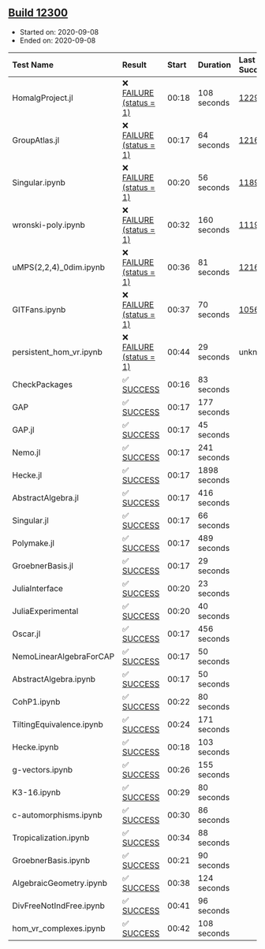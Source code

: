 ## [Build 12300](https://oscarci.mathematik.uni-kl.de/job/oscar/12300/)

* Started on: 2020-09-08
* Ended on: 2020-09-08

| Test Name    | Result | Start | Duration | Last Success | First Failure |
|:-------------|:-------|:------|:---------|:-------------|:--------------|
| HomalgProject.jl | ❌ [FAILURE (status = 1)](https://oscarci.mathematik.uni-kl.de/job/oscar/12300/artifact/logs/build-12300/HomalgProject.jl.log) | 00:18 | 108 seconds | [12292](https://oscarci.mathematik.uni-kl.de/job/oscar/12292/) | [12293](https://oscarci.mathematik.uni-kl.de/job/oscar/12293/) |
| GroupAtlas.jl | ❌ [FAILURE (status = 1)](https://oscarci.mathematik.uni-kl.de/job/oscar/12300/artifact/logs/build-12300/GroupAtlas.jl.log) | 00:17 | 64 seconds | [12167](https://oscarci.mathematik.uni-kl.de/job/oscar/12167/) | [12168](https://oscarci.mathematik.uni-kl.de/job/oscar/12168/) |
| Singular.ipynb | ❌ [FAILURE (status = 1)](https://oscarci.mathematik.uni-kl.de/job/oscar/12300/artifact/logs/build-12300/Singular.ipynb.log) | 00:20 | 56 seconds | [11893](https://oscarci.mathematik.uni-kl.de/job/oscar/11893/) | [11894](https://oscarci.mathematik.uni-kl.de/job/oscar/11894/) |
| wronski-poly.ipynb | ❌ [FAILURE (status = 1)](https://oscarci.mathematik.uni-kl.de/job/oscar/12300/artifact/logs/build-12300/wronski-poly.ipynb.log) | 00:32 | 160 seconds | [11192](https://oscarci.mathematik.uni-kl.de/job/oscar/11192/) | [11193](https://oscarci.mathematik.uni-kl.de/job/oscar/11193/) |
| uMPS(2,2,4)_0dim.ipynb | ❌ [FAILURE (status = 1)](https://oscarci.mathematik.uni-kl.de/job/oscar/12300/artifact/logs/build-12300/uMPS-2-2-4-_0dim.ipynb.log) | 00:36 | 81 seconds | [12167](https://oscarci.mathematik.uni-kl.de/job/oscar/12167/) | [12168](https://oscarci.mathematik.uni-kl.de/job/oscar/12168/) |
| GITFans.ipynb | ❌ [FAILURE (status = 1)](https://oscarci.mathematik.uni-kl.de/job/oscar/12300/artifact/logs/build-12300/GITFans.ipynb.log) | 00:37 | 70 seconds | [10566](https://oscarci.mathematik.uni-kl.de/job/oscar/10566/) | [10567](https://oscarci.mathematik.uni-kl.de/job/oscar/10567/) |
| persistent_hom_vr.ipynb | ❌ [FAILURE (status = 1)](https://oscarci.mathematik.uni-kl.de/job/oscar/12300/artifact/logs/build-12300/persistent_hom_vr.ipynb.log) | 00:44 | 29 seconds | unknown | unknown |
| CheckPackages | ✅ [SUCCESS](https://oscarci.mathematik.uni-kl.de/job/oscar/12300/artifact/logs/build-12300/CheckPackages.log) | 00:16 | 83 seconds |  |  |
| GAP | ✅ [SUCCESS](https://oscarci.mathematik.uni-kl.de/job/oscar/12300/artifact/logs/build-12300/GAP.log) | 00:17 | 177 seconds |  |  |
| GAP.jl | ✅ [SUCCESS](https://oscarci.mathematik.uni-kl.de/job/oscar/12300/artifact/logs/build-12300/GAP.jl.log) | 00:17 | 45 seconds |  |  |
| Nemo.jl | ✅ [SUCCESS](https://oscarci.mathematik.uni-kl.de/job/oscar/12300/artifact/logs/build-12300/Nemo.jl.log) | 00:17 | 241 seconds |  |  |
| Hecke.jl | ✅ [SUCCESS](https://oscarci.mathematik.uni-kl.de/job/oscar/12300/artifact/logs/build-12300/Hecke.jl.log) | 00:17 | 1898 seconds |  |  |
| AbstractAlgebra.jl | ✅ [SUCCESS](https://oscarci.mathematik.uni-kl.de/job/oscar/12300/artifact/logs/build-12300/AbstractAlgebra.jl.log) | 00:17 | 416 seconds |  |  |
| Singular.jl | ✅ [SUCCESS](https://oscarci.mathematik.uni-kl.de/job/oscar/12300/artifact/logs/build-12300/Singular.jl.log) | 00:17 | 66 seconds |  |  |
| Polymake.jl | ✅ [SUCCESS](https://oscarci.mathematik.uni-kl.de/job/oscar/12300/artifact/logs/build-12300/Polymake.jl.log) | 00:17 | 489 seconds |  |  |
| GroebnerBasis.jl | ✅ [SUCCESS](https://oscarci.mathematik.uni-kl.de/job/oscar/12300/artifact/logs/build-12300/GroebnerBasis.jl.log) | 00:17 | 29 seconds |  |  |
| JuliaInterface | ✅ [SUCCESS](https://oscarci.mathematik.uni-kl.de/job/oscar/12300/artifact/logs/build-12300/JuliaInterface.log) | 00:20 | 23 seconds |  |  |
| JuliaExperimental | ✅ [SUCCESS](https://oscarci.mathematik.uni-kl.de/job/oscar/12300/artifact/logs/build-12300/JuliaExperimental.log) | 00:20 | 40 seconds |  |  |
| Oscar.jl | ✅ [SUCCESS](https://oscarci.mathematik.uni-kl.de/job/oscar/12300/artifact/logs/build-12300/Oscar.jl.log) | 00:17 | 456 seconds |  |  |
| NemoLinearAlgebraForCAP | ✅ [SUCCESS](https://oscarci.mathematik.uni-kl.de/job/oscar/12300/artifact/logs/build-12300/NemoLinearAlgebraForCAP.log) | 00:17 | 50 seconds |  |  |
| AbstractAlgebra.ipynb | ✅ [SUCCESS](https://oscarci.mathematik.uni-kl.de/job/oscar/12300/artifact/logs/build-12300/AbstractAlgebra.ipynb.log) | 00:17 | 50 seconds |  |  |
| CohP1.ipynb | ✅ [SUCCESS](https://oscarci.mathematik.uni-kl.de/job/oscar/12300/artifact/logs/build-12300/CohP1.ipynb.log) | 00:22 | 80 seconds |  |  |
| TiltingEquivalence.ipynb | ✅ [SUCCESS](https://oscarci.mathematik.uni-kl.de/job/oscar/12300/artifact/logs/build-12300/TiltingEquivalence.ipynb.log) | 00:24 | 171 seconds |  |  |
| Hecke.ipynb | ✅ [SUCCESS](https://oscarci.mathematik.uni-kl.de/job/oscar/12300/artifact/logs/build-12300/Hecke.ipynb.log) | 00:18 | 103 seconds |  |  |
| g-vectors.ipynb | ✅ [SUCCESS](https://oscarci.mathematik.uni-kl.de/job/oscar/12300/artifact/logs/build-12300/g-vectors.ipynb.log) | 00:26 | 155 seconds |  |  |
| K3-16.ipynb | ✅ [SUCCESS](https://oscarci.mathematik.uni-kl.de/job/oscar/12300/artifact/logs/build-12300/K3-16.ipynb.log) | 00:29 | 80 seconds |  |  |
| c-automorphisms.ipynb | ✅ [SUCCESS](https://oscarci.mathematik.uni-kl.de/job/oscar/12300/artifact/logs/build-12300/c-automorphisms.ipynb.log) | 00:30 | 86 seconds |  |  |
| Tropicalization.ipynb | ✅ [SUCCESS](https://oscarci.mathematik.uni-kl.de/job/oscar/12300/artifact/logs/build-12300/Tropicalization.ipynb.log) | 00:34 | 88 seconds |  |  |
| GroebnerBasis.ipynb | ✅ [SUCCESS](https://oscarci.mathematik.uni-kl.de/job/oscar/12300/artifact/logs/build-12300/GroebnerBasis.ipynb.log) | 00:21 | 90 seconds |  |  |
| AlgebraicGeometry.ipynb | ✅ [SUCCESS](https://oscarci.mathematik.uni-kl.de/job/oscar/12300/artifact/logs/build-12300/AlgebraicGeometry.ipynb.log) | 00:38 | 124 seconds |  |  |
| DivFreeNotIndFree.ipynb | ✅ [SUCCESS](https://oscarci.mathematik.uni-kl.de/job/oscar/12300/artifact/logs/build-12300/DivFreeNotIndFree.ipynb.log) | 00:41 | 96 seconds |  |  |
| hom_vr_complexes.ipynb | ✅ [SUCCESS](https://oscarci.mathematik.uni-kl.de/job/oscar/12300/artifact/logs/build-12300/hom_vr_complexes.ipynb.log) | 00:42 | 108 seconds |  |  |

